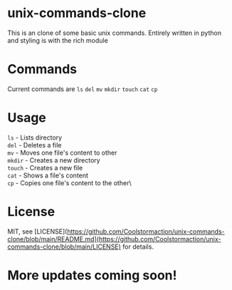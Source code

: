 # unix-commands-clone

This is an clone of some basic unix commands.
Entirely written in python and styling is with the rich module

# Commands

Current commands are 
`ls` `del` `mv` `mkdir` `touch` `cat` `cp`

# Usage

`ls` - Lists directory\
`del` - Deletes a file\
`mv` - Moves one file's content to other\
`mkdir` - Creates a new directory\
`touch` - Creates a new file\
`cat` - Shows a file's content\
`cp` - Copies one file's content to the other\

# License
MIT, see [LICENSE](https://github.com/Coolstormaction/unix-commands-clone/blob/main/README.md](https://github.com/Coolstormaction/unix-commands-clone/blob/main/LICENSE) for details.

# More updates coming soon!
